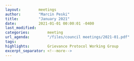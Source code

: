 ```yaml
---
layout:        meetings
author:        "Marcin Peski"
title:         "January 2021"
date:          2021-01-01 00:00:01 -0400
last_modified:       
categories:        meeting
url_agenda:        "/files/council meetings/2021-01.pdf"
tags:        
highlights:        Grievance Protocol Working Group
excerpt_separator: <!--more-->
---
```

<!--more-->
